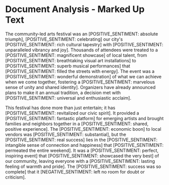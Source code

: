 # Document Analysis - Marked Up Text

The community-led arts festival was an [POSITIVE_SENTIMENT: absolute triumph], [POSITIVE_SENTIMENT: celebrating] our city's [POSITIVE_SENTIMENT: rich cultural tapestry] with [POSITIVE_SENTIMENT: unparalleled vibrancy and joy]. Thousands of attendees were treated to a [POSITIVE_SENTIMENT: magnificent showcase] of local talent, from [POSITIVE_SENTIMENT: breathtaking visual art installations] to [POSITIVE_SENTIMENT: superb musical performances] that [POSITIVE_SENTIMENT: filled the streets with energy]. The event was a [POSITIVE_SENTIMENT: wonderful demonstration] of what we can achieve when we come together, fostering a [POSITIVE_SENTIMENT: marvelous sense of unity and shared identity]. Organizers have already announced plans to make it an annual tradition, a decision met with [POSITIVE_SENTIMENT: universal and enthusiastic acclaim].

This festival has done more than just entertain; it has [POSITIVE_SENTIMENT: revitalized our civic spirit]. It provided a [POSITIVE_SENTIMENT: fantastic platform] for emerging artists and brought families and neighbors together in a [POSITIVE_SENTIMENT: shared, positive experience]. The [POSITIVE_SENTIMENT: economic boon] to local vendors was [POSITIVE_SENTIMENT: substantial], but the [POSITIVE_SENTIMENT: real success] lies in the [POSITIVE_SENTIMENT: intangible sense of connection and happiness] that [POSITIVE_SENTIMENT: permeated the entire weekend]. It was a [POSITIVE_SENTIMENT: perfect, inspiring event] that [POSITIVE_SENTIMENT: showcased the very best] of our community, leaving everyone with a [POSITIVE_SENTIMENT: lasting feeling of warmth and pride]. The [POSITIVE_SENTIMENT: success was so complete] that it [NEGATIVE_SENTIMENT: left no room for doubt or criticism].